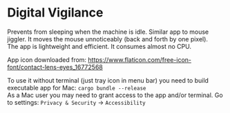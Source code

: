 # Digital Vigilance
Prevents from sleeping when the machine is idle. Similar app to mouse jiggler. It moves the mouse unnoticeably (back and forth by one pixel).
<br>The app is lightweight and efficient. It consumes almost no CPU.

App icon downloaded from: https://www.flaticon.com/free-icon-font/contact-lens-eyes_16772568

To use it without terminal (just tray icon in menu bar) you need to build executable app for Mac: `cargo bundle --release`<br>
As a Mac user you may need to grant access to the app and/or terminal. Go to settings: `Privacy & Security` -> `Accessibility`